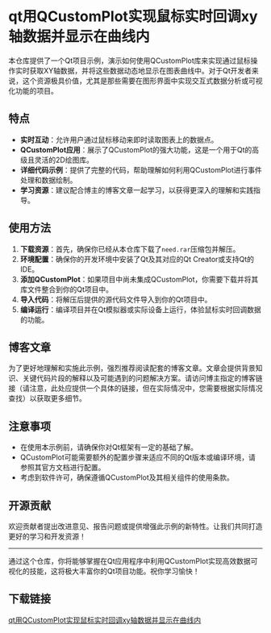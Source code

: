 # qt用QCustomPlot实现鼠标实时回调xy轴数据并显示在曲线内

本仓库提供了一个Qt项目示例，演示如何使用QCustomPlot库来实现通过鼠标操作实时获取XY轴数据，并将这些数据动态地显示在图表曲线中。对于Qt开发者来说，这个资源极具价值，尤其是那些需要在图形界面中实现交互式数据分析或可视化功能的项目。

## 特点

- **实时互动**：允许用户通过鼠标移动来即时读取图表上的数据点。
- **QCustomPlot应用**：展示了QCustomPlot的强大功能，这是一个用于Qt的高级且灵活的2D绘图库。
- **详细代码示例**：提供了完整的代码，帮助理解如何利用QCustomPlot进行事件处理和数据绘制。
- **学习资源**：建议配合博主的博客文章一起学习，以获得更深入的理解和实践指导。

## 使用方法

1. **下载资源**：首先，确保你已经从本仓库下载了`need.rar`压缩包并解压。
2. **环境配置**：确保你的开发环境中安装了Qt及其对应的Qt Creator或支持Qt的IDE。
3. **添加QCustomPlot**：如果项目中尚未集成QCustomPlot，你需要下载并将其库文件整合到你的Qt项目中。
4. **导入代码**：将解压后提供的源代码文件导入到你的Qt项目中。
5. **编译运行**：编译项目并在Qt模拟器或实际设备上运行，体验鼠标实时回调数据的功能。

## 博客文章

为了更好地理解和实施此示例，强烈推荐阅读配套的博客文章。文章会提供背景知识、关键代码片段的解释以及可能遇到的问题解决方案。请访问博主指定的博客链接（请注意，此处应提供一个具体的链接，但在实际情况中，您需要根据实际情况查找）以获取更多细节。

## 注意事项

- 在使用本示例前，请确保你对Qt框架有一定的基础了解。
- QCustomPlot可能需要额外的配置步骤来适应不同的Qt版本或编译环境，请参照其官方文档进行配置。
- 考虑到软件许可，确保遵循QCustomPlot及其相关组件的使用条款。

## 开源贡献

欢迎贡献者提出改进意见、报告问题或提供增强此示例的新特性。让我们共同打造更好的学习和开发资源！

---

通过这个仓库，你将能够掌握在Qt应用程序中利用QCustomPlot实现高效数据可视化的技能，这将极大丰富你的Qt项目功能。祝你学习愉快！

## 下载链接

[qt用QCustomPlot实现鼠标实时回调xy轴数据并显示在曲线内](https://pan.quark.cn/s/f1efffb04f0a)